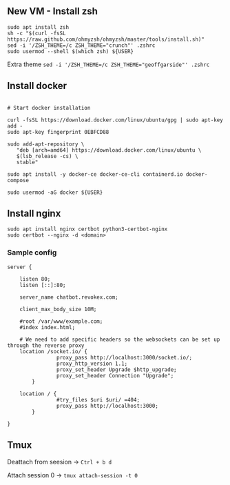 ## New VM - Install zsh
```
sudo apt install zsh
sh -c "$(curl -fsSL https://raw.github.com/ohmyzsh/ohmyzsh/master/tools/install.sh)"
sed -i '/ZSH_THEME=/c ZSH_THEME="crunch"' .zshrc
sudo usermod --shell $(which zsh) ${USER}
```

Extra theme
`sed -i '/ZSH_THEME=/c ZSH_THEME="geoffgarside"' .zshrc`


## Install docker

```

# Start docker installation

curl -fsSL https://download.docker.com/linux/ubuntu/gpg | sudo apt-key add -
sudo apt-key fingerprint 0EBFCD88

sudo add-apt-repository \
   "deb [arch=amd64] https://download.docker.com/linux/ubuntu \
   $(lsb_release -cs) \
   stable"

sudo apt install -y docker-ce docker-ce-cli containerd.io docker-compose

sudo usermod -aG docker ${USER}
```
## Install nginx

```
sudo apt install nginx certbot python3-certbot-nginx
sudo certbot --nginx -d <domain>
```

### Sample config

```
server {

    listen 80;
    listen [::]:80;

    server_name chatbot.revokex.com;

    client_max_body_size 10M;
    
    #root /var/www/example.com;
    #index index.html;

    # We need to add specific headers so the websockets can be set up through the reverse proxy
    location /socket.io/ {
                proxy_pass http://localhost:3000/socket.io/;
                proxy_http_version 1.1;
                proxy_set_header Upgrade $http_upgrade;
                proxy_set_header Connection "Upgrade";
        }

    location / {
                #try_files $uri $uri/ =404;
                proxy_pass http://localhost:3000;
        }

}

```

## Tmux

Deattach from seesion -> `Ctrl + b d`

Attach session 0 -> `tmux attach-session -t 0`
